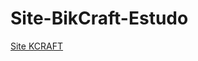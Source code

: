 # Site-BikCraft-Estudo

[Site KCRAFT](https://paulodiastst.github.io/Site-BikCraft-Estudo/index.html)
